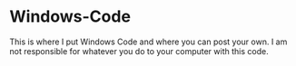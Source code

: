 # Windows-Code
This is where I put Windows Code and where you can post your own.
I am not responsible for whatever you do to your computer with this code.
